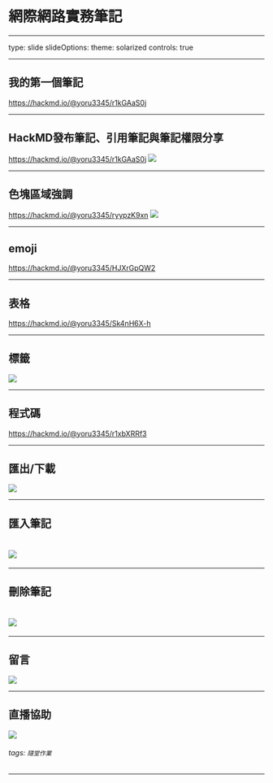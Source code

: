 # 網際網路實務筆記

---

type: slide 
  slideOptions:
  theme: solarized
  controls: true
  
---

## 我的第一個筆記
https://hackmd.io/@yoru3345/r1kGAaS0j

---

## HackMD發布筆記、引用筆記與筆記權限分享
https://hackmd.io/@yoru3345/r1kGAaS0j
![](https://i.imgur.com/VrpPYXd.png)

---

## 色塊區域強調
https://hackmd.io/@yoru3345/ryypzK9xn
![](https://i.imgur.com/PDJ1Cdk.png)

---

## emoji
https://hackmd.io/@yoru3345/HJXrGpQW2

---

## 表格
https://hackmd.io/@yoru3345/Sk4nH6X-h

---

## 標籤
![](https://i.imgur.com/5iaCik1.png)

---

## 程式碼
https://hackmd.io/@yoru3345/r1xbXRRf3

---

## 匯出/下載
![](https://i.imgur.com/pNHTR6J.png)

---

## 匯入筆記
# ![](https://i.imgur.com/tVYOemw.png)

---

## 刪除筆記
# ![](https://i.imgur.com/xSGm34u.png)

---

## 留言
![](https://i.imgur.com/smIr6pw.png)

---

## 直播協助
![](https://i.imgur.com/OEdcCMH.png)
###### tags: `隨堂作業`

---